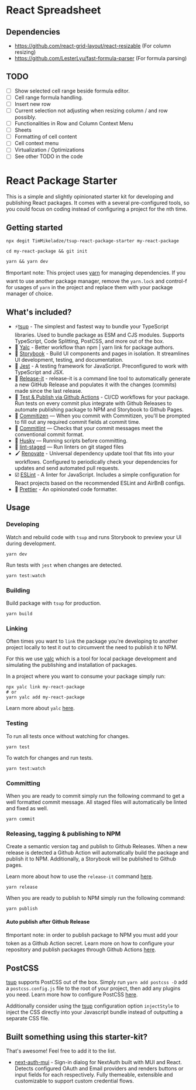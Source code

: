 # React Spreadsheet

## Dependencies

- https://github.com/react-grid-layout/react-resizable (For column resizing)
- https://github.com/LesterLyu/fast-formula-parser (For formula parsing)

## TODO

- [ ] Show selected cell range beside formula editor.
- [ ] Cell range formula handling.
- [ ] Insert new row
- [ ] Current selection not adjusting when resizing column / and row possibly.
- [ ] Functionalities in Row and Column Context Menu
- [ ] Sheets
- [ ] Formatting of cell content
- [ ] Cell context menu
- [ ] Virtualization / Optimizations
- [ ] See other TODO in the code

# React Package Starter

This is a simple and slightly opinionated starter kit for developing and publishing React packages. It comes with a several pre-configured tools, so you could focus on coding instead of configuring a project for the nth time.

## Getting started

```console
npx degit TimMikeladze/tsup-react-package-starter my-react-package

cd my-react-package && git init

yarn && yarn dev
```

❗Important note: This project uses [yarn](https://yarnpkg.com/) for managing dependencies. If you want to use another package manager, remove the `yarn.lock` and control-f for usages of `yarn` in the project and replace them with your package manager of choice.

## What's included?

- ⚡️[tsup](https://github.com/egoist/tsup) - The simplest and fastest way to bundle your TypeScript libraries. Used to bundle package as ESM and CJS modules. Supports TypeScript, Code Splitting, PostCSS, and more out of the box.
- 🔗 [Yalc](https://github.com/wclr/yalc) - Better workflow than npm | yarn link for package authors.
- 📖 [Storybook](https://storybook.js.org/) - Build UI components and pages in isolation. It streamlines UI development, testing, and documentation.
- 🧪 [Jest](https://jestjs.io/) - A testing framework for JavaScript. Preconfigured to work with TypeScript and JSX.
- 🔼 [Release-it](https://github.com/release-it/release-it/) - release-it is a command line tool to automatically generate a new GitHub Release and populates it with the changes (commits) made since the last release.
- 🐙 [Test & Publish via Github Actions](https://docs.github.com/en/actions) - CI/CD workflows for your package. Run tests on every commit plus integrate with Github Releases to automate publishing package to NPM and Storybook to Github Pages.
- 📄 [Commitizen](https://github.com/commitizen/cz-cli) — When you commit with Commitizen, you'll be prompted to fill out any required commit fields at commit time.
- 🚓 [Commitlint](https://github.com/conventional-changelog/commitlint) — Checks that your commit messages meet the conventional commit format.
- 🐶 [Husky](https://github.com/typicode/husky) — Running scripts before committing.
- 🚫 [lint-staged](https://github.com/okonet/lint-staged) — Run linters on git staged files
- 🖌 [Renovate](https://github.com/renovatebot/renovate) - Universal dependency update tool that fits into your workflows. Configured to periodically check your dependencies for updates and send automated pull requests.
- ☑️ [ESLint](https://eslint.org/) - A linter for JavaScript. Includes a simple configuration for React projects based on the recommended ESLint and AirBnB configs.
- 🎨 [Prettier](https://prettier.io/) - An opinionated code formatter.

## Usage

### Developing

Watch and rebuild code with `tsup` and runs Storybook to preview your UI during development.

```console
yarn dev
```

Run tests with `jest` when changes are detected.

```console
yarn test:watch
```

### Building

Build package with `tsup` for production.

```console
yarn build
```

### Linking

Often times you want to `link` the package you're developing to another project locally to test it out to circumvent the need to publish it to NPM.

For this we use [yalc](https://github.com/wclr/yalc) which is a tool for local package development and simulating the publishing and installation of packages.

In a project where you want to consume your package simply run:

```console
npx yalc link my-react-package
# or
yarn yalc add my-react-package
```

Learn more about `yalc` [here](https://github.com/wclr/yalc).

### Testing

To run all tests once without watching for changes.

```console
yarn test
```

To watch for changes and run tests.

```
yarn test:watch
```

### Committing

When you are ready to commit simply run the following command to get a well formatted commit message. All staged files will automatically be linted and fixed as well.

```console
yarn commit
```

### Releasing, tagging & publishing to NPM

Create a semantic version tag and publish to Github Releases. When a new release is detected a Github Action will automatically build the package and publish it to NPM. Additionally, a Storybook will be published to Github pages.

Learn more about how to use the `release-it` command [here](https://github.com/release-it/release-it).

```console
yarn release
```

When you are ready to publish to NPM simply run the following command:

```console
yarn publish
```

#### Auto publish after Github Release

❗Important note: in order to publish package to NPM you must add your token as a Github Action secret. Learn more on how to configure your repository and publish packages through Github Actions [here](https://docs.github.com/en/actions/publishing-packages/publishing-nodejs-packages).

## PostCSS

[tsup](https://github.com/egoist/tsup) supports PostCSS out of the box. Simply run `yarn add postcss -D` add a `postcss.config.js` file to the root of your project, then add any plugins you need. Learn more how to configure PostCSS [here](https://tsup.egoist.dev/#css-support).

Additionally consider using the [tsup](https://github.com/egoist/tsup) configuration option `injectStyle` to inject the CSS directly into your Javascript bundle instead of outputting a separate CSS file.

## Built something using this starter-kit?

That's awesome! Feel free to add it to the list.

- [next-auth-mui](https://github.com/TimMikeladze/next-auth-mui) - Sign-in dialog for NextAuth built with MUI and React. Detects configured OAuth and Email providers and renders buttons or input fields for each respectively. Fully themeable, extensible and customizable to support custom credential flows.
